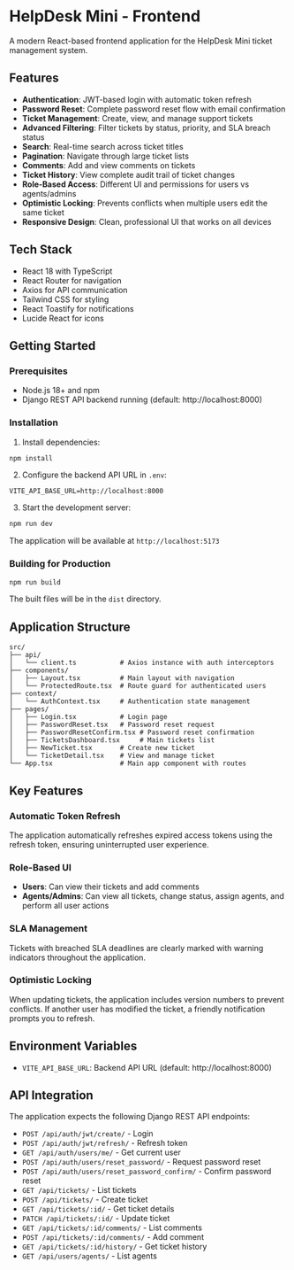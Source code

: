 # HelpDesk Mini - Frontend

A modern React-based frontend application for the HelpDesk Mini ticket management system.

## Features

- **Authentication**: JWT-based login with automatic token refresh
- **Password Reset**: Complete password reset flow with email confirmation
- **Ticket Management**: Create, view, and manage support tickets
- **Advanced Filtering**: Filter tickets by status, priority, and SLA breach status
- **Search**: Real-time search across ticket titles
- **Pagination**: Navigate through large ticket lists
- **Comments**: Add and view comments on tickets
- **Ticket History**: View complete audit trail of ticket changes
- **Role-Based Access**: Different UI and permissions for users vs agents/admins
- **Optimistic Locking**: Prevents conflicts when multiple users edit the same ticket
- **Responsive Design**: Clean, professional UI that works on all devices

## Tech Stack

- React 18 with TypeScript
- React Router for navigation
- Axios for API communication
- Tailwind CSS for styling
- React Toastify for notifications
- Lucide React for icons

## Getting Started

### Prerequisites

- Node.js 18+ and npm
- Django REST API backend running (default: http://localhost:8000)

### Installation

1. Install dependencies:

```bash
npm install
```

2. Configure the backend API URL in `.env`:

```
VITE_API_BASE_URL=http://localhost:8000
```

3. Start the development server:

```bash
npm run dev
```

The application will be available at `http://localhost:5173`

### Building for Production

```bash
npm run build
```

The built files will be in the `dist` directory.

## Application Structure

```
src/
├── api/
│   └── client.ts           # Axios instance with auth interceptors
├── components/
│   ├── Layout.tsx          # Main layout with navigation
│   └── ProtectedRoute.tsx  # Route guard for authenticated users
├── context/
│   └── AuthContext.tsx     # Authentication state management
├── pages/
│   ├── Login.tsx           # Login page
│   ├── PasswordReset.tsx   # Password reset request
│   ├── PasswordResetConfirm.tsx # Password reset confirmation
│   ├── TicketsDashboard.tsx     # Main tickets list
│   ├── NewTicket.tsx       # Create new ticket
│   └── TicketDetail.tsx    # View and manage ticket
└── App.tsx                 # Main app component with routes
```

## Key Features

### Automatic Token Refresh

The application automatically refreshes expired access tokens using the refresh token, ensuring uninterrupted user experience.

### Role-Based UI

- **Users**: Can view their tickets and add comments
- **Agents/Admins**: Can view all tickets, change status, assign agents, and perform all user actions

### SLA Management

Tickets with breached SLA deadlines are clearly marked with warning indicators throughout the application.

### Optimistic Locking

When updating tickets, the application includes version numbers to prevent conflicts. If another user has modified the ticket, a friendly notification prompts you to refresh.

## Environment Variables

- `VITE_API_BASE_URL`: Backend API URL (default: http://localhost:8000)

## API Integration

The application expects the following Django REST API endpoints:

- `POST /api/auth/jwt/create/` - Login
- `POST /api/auth/jwt/refresh/` - Refresh token
- `GET /api/auth/users/me/` - Get current user
- `POST /api/auth/users/reset_password/` - Request password reset
- `POST /api/auth/users/reset_password_confirm/` - Confirm password reset
- `GET /api/tickets/` - List tickets
- `POST /api/tickets/` - Create ticket
- `GET /api/tickets/:id/` - Get ticket details
- `PATCH /api/tickets/:id/` - Update ticket
- `GET /api/tickets/:id/comments/` - List comments
- `POST /api/tickets/:id/comments/` - Add comment
- `GET /api/tickets/:id/history/` - Get ticket history
- `GET /api/users/agents/` - List agents
